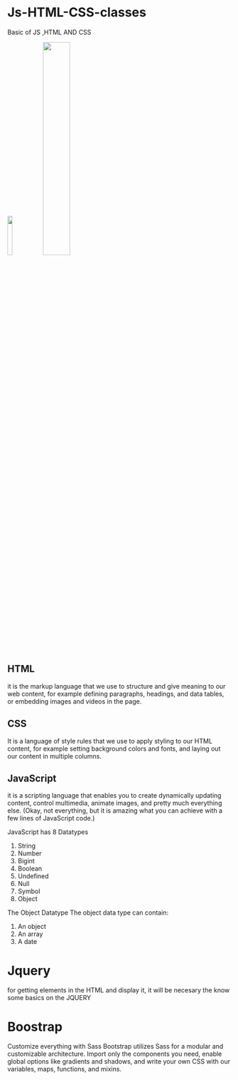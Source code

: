 # Js-HTML-CSS-classes
Basic of JS ,HTML AND CSS
<div>
 <img style="width: 15%;height:15%;" src="https://upload.wikimedia.org/wikipedia/commons/6/6a/JavaScript-logo.png"> 
 <img style=width:35%;height:35% src="https://miro.medium.com/v2/resize:fit:792/1*lJ32Bl-lHWmNMUSiSq17gQ.png">
</div>

## HTML

it is the markup language that we use to structure and give meaning to our web content, for example defining paragraphs, headings, and data tables, or embedding images and videos in the page.

## CSS

It is a language of style rules that we use to apply styling to our HTML content, for example setting background colors and fonts, and laying out our content in multiple columns.


## JavaScript

it is a scripting language that enables you to create dynamically updating content, control multimedia, animate images, and pretty much everything else. (Okay, not everything, but it is amazing what you can achieve with a few lines of JavaScript code.)


JavaScript has 8 Datatypes
1. String
2. Number
3. Bigint
4. Boolean
5. Undefined
6. Null
7. Symbol
8. Object

The Object Datatype
The object data type can contain:

1. An object
2. An array
3. A date

# Jquery 
for getting elements in the HTML and display it, it will be necesary the know some basics on the JQUERY

# Boostrap
Customize everything with Sass
Bootstrap utilizes Sass for a modular and customizable architecture. Import only the components you need, enable global options like gradients and shadows, and write your own CSS with our variables, maps, functions, and mixins.
